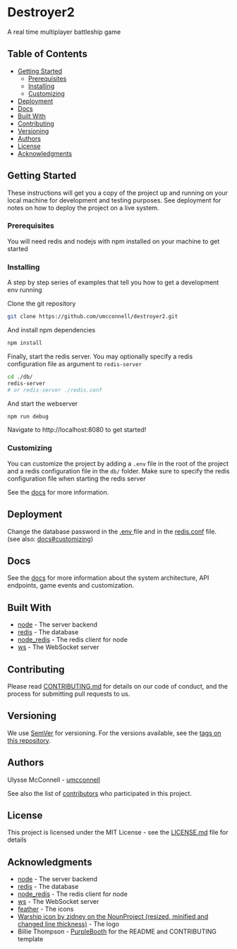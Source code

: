 # Destroyer2

A real time multiplayer battleship game

## Table of Contents

-   [Getting Started](#getting-started)
    -   [Prerequisites](#prerequisites)
    -   [Installing](#installing)
    -   [Customizing](#customizing)
-   [Deployment](#deployment)
-   [Docs](#docs)
-   [Built With](#built-with)
-   [Contributing](#contributing)
-   [Versioning](#versioning)
-   [Authors](#authors)
-   [License](#license)
-   [Acknowledgments](#acknowledgments)

## Getting Started

These instructions will get you a copy of the project up and running on your local machine for development and testing purposes. See deployment for notes on how to deploy the project on a live system.

### Prerequisites

You will need redis and nodejs with npm installed on your machine to get started

### Installing

A step by step series of examples that tell you how to get a development env running

Clone the git repository

```bash
git clone https://github.com/umcconnell/destroyer2.git
```

And install npm dependencies

```bash
npm install
```

Finally, start the redis server.
You may optionally specify a redis configuration file as argument to `redis-server`

```bash
cd ./db/
redis-server
# or redis-server ./redis.conf
```

And start the webserver

```bash
npm run debug
```

Navigate to http://localhost:8080 to get started!

### Customizing

You can customize the project by adding a `.env` file in the root of the project and a redis configuration file in the `db/` folder. Make sure to specify the redis configuration file when starting the redis server

See the [docs](/docs/docs.md#customizing) for more information.

## Deployment

Change the database password in the [.env ](.env) file and in the [redis.conf](db/redis.conf) file. (see also: [docs#customizing](/docs/docs.md#customizing))

## Docs

See the [docs](docs/docs.md) for more information about the system architecture, API endpoints, game events and customization.

## Built With

-   [node](https://nodejs.org/) - The server backend
-   [redis](https://redis.io/) - The database
-   [node_redis](https://github.com/NodeRedis/node_redis) - The redis client for node
-   [ws](https://github.com/websockets/ws) - The WebSocket server

## Contributing

Please read [CONTRIBUTING.md](CONTRIBUTING.md) for details on our code of conduct, and the process for submitting pull requests to us.

## Versioning

We use [SemVer](http://semver.org/) for versioning. For the versions available, see the [tags on this repository](https://github.com/umcconnell/destroyer2/tags).

## Authors

Ulysse McConnell - [umcconnell](https://github.com/umcconnell/)

See also the list of [contributors](https://github.com/umcconnell/destroyer2/contributors) who participated in this project.

## License

This project is licensed under the MIT License - see the [LICENSE.md](LICENSE.md) file for details

## Acknowledgments

-   [node](https://nodejs.org/) - The server backend
-   [redis](https://redis.io/) - The database
-   [node_redis](https://github.com/NodeRedis/node_redis) - The redis client for node
-   [ws](https://github.com/websockets/ws) - The WebSocket server
-   [feather](https://github.com/feathericons/feather) - The icons
-   [Warship icon by zidney on the NounProject (resized, minified and changed line thickness)](https://thenounproject.com/term/warship/1597472/) - The logo
-   Billie Thompson - [PurpleBooth](https://github.com/PurpleBooth) for the README and CONTRIBUTING template
